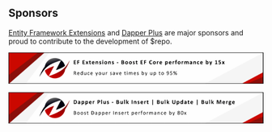 ## Sponsors

[Entity Framework Extensions](https://entityframework-extensions.net/?utm_source=khellang&utm_medium=$repo) and [Dapper Plus](https://dapper-plus.net/?utm_source=khellang&utm_medium=$repo) are major sponsors and proud to contribute to the development of $repo.

[![Entity Framework Extensions](https://raw.githubusercontent.com/khellang/khellang/refs/heads/master/.github/entity-framework-extensions-sponsor.png)](https://entityframework-extensions.net/bulk-insert?utm_source=khellang&utm_medium=$repo)

[![Dapper Plus](https://raw.githubusercontent.com/khellang/khellang/refs/heads/master/.github/dapper-plus-sponsor.png)](https://dapper-plus.net/bulk-insert?utm_source=khellang&utm_medium=$repo)
